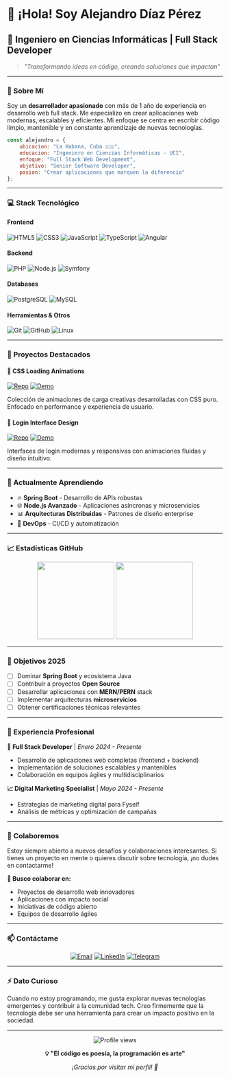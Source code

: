 # 👋 ¡Hola! Soy Alejandro Díaz Pérez

## 🚀 Ingeniero en Ciencias Informáticas | Full Stack Developer

> *"Transformando ideas en código, creando soluciones que impactan"*

---

### 🎯 Sobre Mí

Soy un **desarrollador apasionado** con más de 1 año de experiencia en desarrollo web full stack. Me especializo en crear aplicaciones web modernas, escalables y eficientes. Mi enfoque se centra en escribir código limpio, mantenible y en constante aprendizaje de nuevas tecnologías.

```javascript
const alejandro = {
    ubicacion: "La Habana, Cuba 🇨🇺",
    educacion: "Ingeniero en Ciencias Informáticas - UCI",
    enfoque: "Full Stack Web Development",
    objetivo: "Senior Software Developer",
    pasion: "Crear aplicaciones que marquen la diferencia"
};
```

---

### 💻 Stack Tecnológico

#### **Frontend**
![HTML5](https://img.shields.io/badge/HTML5-E34F26?style=for-the-badge&logo=html5&logoColor=white)
![CSS3](https://img.shields.io/badge/CSS3-1572B6?style=for-the-badge&logo=css3&logoColor=white)
![JavaScript](https://img.shields.io/badge/JavaScript-F7DF1E?style=for-the-badge&logo=javascript&logoColor=black)
![TypeScript](https://img.shields.io/badge/TypeScript-007ACC?style=for-the-badge&logo=typescript&logoColor=white)
![Angular](https://img.shields.io/badge/Angular-DD0031?style=for-the-badge&logo=angular&logoColor=white)

#### **Backend**
![PHP](https://img.shields.io/badge/PHP-777BB4?style=for-the-badge&logo=php&logoColor=white)
![Node.js](https://img.shields.io/badge/Node.js-43853D?style=for-the-badge&logo=node.js&logoColor=white)
![Symfony](https://img.shields.io/badge/Symfony-000000?style=for-the-badge&logo=symfony&logoColor=white)

#### **Databases**
![PostgreSQL](https://img.shields.io/badge/PostgreSQL-316192?style=for-the-badge&logo=postgresql&logoColor=white)
![MySQL](https://img.shields.io/badge/MySQL-005C84?style=for-the-badge&logo=mysql&logoColor=white)

#### **Herramientas & Otros**
![Git](https://img.shields.io/badge/Git-F05032?style=for-the-badge&logo=git&logoColor=white)
![GitHub](https://img.shields.io/badge/GitHub-100000?style=for-the-badge&logo=github&logoColor=white)
![Linux](https://img.shields.io/badge/Linux-FCC624?style=for-the-badge&logo=linux&logoColor=black)

---

### 🔭 Proyectos Destacados

#### 🎨 **CSS Loading Animations**
[![Repo](https://img.shields.io/badge/Repo-CSS_Loading-blue?style=flat-square&logo=github)](https://github.com/SoyAlejoDev/css_loading)
[![Demo](https://img.shields.io/badge/Demo-Live-green?style=flat-square&logo=github-pages)](https://soyalejodev.github.io/css_loading/)

Colección de animaciones de carga creativas desarrolladas con CSS puro. Enfocado en performance y experiencia de usuario.

#### 🔐 **Login Interface Design**
[![Repo](https://img.shields.io/badge/Repo-CSS_Login-blue?style=flat-square&logo=github)](https://github.com/SoyAlejoDev/css_Login)
[![Demo](https://img.shields.io/badge/Demo-Live-green?style=flat-square&logo=github-pages)](https://soyalejodev.github.io/css_Login/)

Interfaces de login modernas y responsivas con animaciones fluidas y diseño intuitivo.

---

### 🌱 Actualmente Aprendiendo

- 🔥 **Spring Boot** - Desarrollo de APIs robustas
- 🌐 **Node.js Avanzado** - Aplicaciones asíncronas y microservicios
- 📊 **Arquitecturas Distribuidas** - Patrones de diseño enterprise
- 🔄 **DevOps** - CI/CD y automatización

---

### 📈 Estadísticas GitHub

<div align="center">
  <img height="180em" src="https://github-readme-stats.vercel.app/api?username=SoyAlejoDev&show_icons=true&theme=radical&include_all_commits=true&count_private=true"/>
  <img height="180em" src="https://github-readme-stats.vercel.app/api/top-langs/?username=SoyAlejoDev&layout=compact&langs_count=7&theme=radical"/>
</div>

---

### 🎯 Objetivos 2025

- [ ] Dominar **Spring Boot** y ecosistema Java
- [ ] Contribuir a proyectos **Open Source**
- [ ] Desarrollar aplicaciones con **MERN/PERN** stack
- [ ] Implementar arquitecturas **microservicios**
- [ ] Obtener certificaciones técnicas relevantes

---

### 💼 Experiencia Profesional

**🔧 Full Stack Developer** | *Enero 2024 - Presente*
- Desarrollo de aplicaciones web completas (frontend + backend)
- Implementación de soluciones escalables y mantenibles
- Colaboración en equipos ágiles y multidisciplinarios

**📈 Digital Marketing Specialist** | *Mayo 2024 - Presente*
- Estrategias de marketing digital para Fyself
- Análisis de métricas y optimización de campañas

---

### 🤝 Colaboremos

Estoy siempre abierto a nuevos desafíos y colaboraciones interesantes. Si tienes un proyecto en mente o quieres discutir sobre tecnología, ¡no dudes en contactarme!

**🎯 Busco colaborar en:**
- Proyectos de desarrollo web innovadores
- Aplicaciones con impacto social
- Iniciativas de código abierto
- Equipos de desarrollo ágiles

---

### 📫 Contáctame

<div align="center">

[![Email](https://img.shields.io/badge/Email-D14836?style=for-the-badge&logo=gmail&logoColor=white)](mailto:diazperezalejandro26@gmail.com)
[![LinkedIn](https://img.shields.io/badge/LinkedIn-0077B5?style=for-the-badge&logo=linkedin&logoColor=white)](https://linkedin.com/in/alejo-dev)
[![Telegram](https://img.shields.io/badge/Telegram-2CA5E0?style=for-the-badge&logo=telegram&logoColor=white)](https://t.me/alejandro_ale_99)

</div>

---

### ⚡ Dato Curioso

Cuando no estoy programando, me gusta explorar nuevas tecnologías emergentes y contribuir a la comunidad tech. Creo firmemente que la tecnología debe ser una herramienta para crear un impacto positivo en la sociedad.

---

<div align="center">
  <img src="https://komarev.com/ghpvc/?username=SoyAlejoDev&label=Profile%20views&color=0e75b6&style=flat" alt="Profile views" />
</div>

<div align="center">
  
  **💡 "El código es poesía, la programación es arte"**
  
  *¡Gracias por visitar mi perfil! 🚀*
  
</div>
